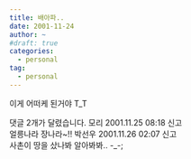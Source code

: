 ```yaml
---
title: 배아파..
date: 2001-11-24
author: ~
#draft: true
categories:
  - personal
tag:
  - personal
---
```




이게 어떠케 된거야
T_T


 댓글  2개가 달렸습니다.
 모리 2001.11.25 08:18 신고   
얼릉나라 장나라~!!
 박선우 2001.11.26 02:07 신고   
사촌이 땅을 샀나봐 알아봐봐.. -_-;




